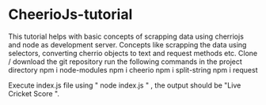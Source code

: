 # CheerioJs-tutorial
This tutorial helps with basic concepts of scrapping data using cherriojs and node as development server. Concepts like scrapping the data using selectors, converting cherrio objects to text and request methods etc.
 Clone / download the git repository
 run the following commands in the project directory
 npm i node-modules
 npm i cheerio
 npm i split-string
 npm i request
 
Execute index.js file using " node index.js " , the output should be "Live Cricket Score ".
